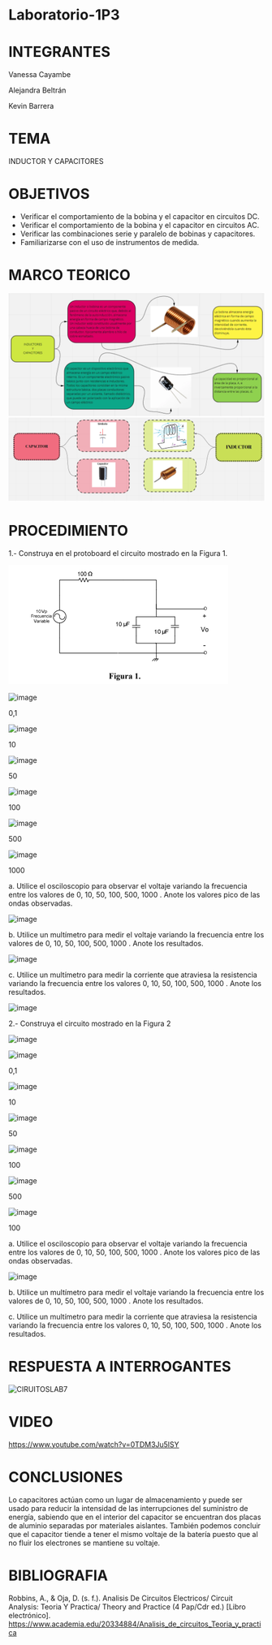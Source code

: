 # Laboratorio-1P3
# INTEGRANTES
Vanessa Cayambe

Alejandra Beltrán

Kevin Barrera
# TEMA
INDUCTOR Y CAPACITORES
# OBJETIVOS
- Verificar el comportamiento de la bobina y el capacitor en circuitos DC.
- Verificar el comportamiento de la bobina y el capacitor en circuitos AC.
- Verificar las combinaciones serie y paralelo de bobinas y capacitores.
- Familiarizarse con el uso de instrumentos de medida.
# MARCO TEORICO
![](https://github.com/Kevinsan21/Laboratorio-1P3/blob/main/inductoresycapacitores.PNG)
![](https://github.com/Kevinsan21/Laboratorio-1P3/blob/main/inductor.PNG)
# PROCEDIMIENTO
1.- Construya en el protoboard el circuito mostrado en la Figura 1.

![](https://github.com/Kevinsan21/Laboratorio-1P3/blob/main/figura1.PNG)

![image](https://user-images.githubusercontent.com/84421020/131543439-04b25d1b-413f-4d79-bfae-2cebc557651f.png)

0,1

![image](https://user-images.githubusercontent.com/84421020/131543490-f41bbae3-6984-4a0b-97ea-511388922b47.png)

10

![image](https://user-images.githubusercontent.com/84421020/131543527-c6eb643c-8fdb-4552-994b-a4af9a5e72bf.png)

50

![image](https://user-images.githubusercontent.com/84421020/131543568-4cc08d46-41f0-4773-b271-94904bab5ce9.png)

100

![image](https://user-images.githubusercontent.com/84421020/131543596-94ca44e5-863c-4480-b243-03a8b1590cdf.png)

500

![image](https://user-images.githubusercontent.com/84421020/131543619-cb36c792-adae-4dbd-99ab-4953f72f89cb.png)

1000


a. Utilice el osciloscopio para observar el voltaje  variando la frecuencia entre los
valores de 0, 10, 50, 100, 500, 1000 . Anote los valores pico de las ondas observadas.

![image](https://user-images.githubusercontent.com/84421020/131543264-c5264369-04b3-470c-accd-72bd9446c140.png)

b. Utilice un multímetro para medir el voltaje  variando la frecuencia entre los valores
de 0, 10, 50, 100, 500, 1000 . Anote los resultados.

![image](https://user-images.githubusercontent.com/84421020/131543303-b2b6826c-bde5-4233-ad2a-518ce392497d.png)

c. Utilice un multímetro para medir la corriente que atraviesa la resistencia variando la
frecuencia entre los valores 0, 10, 50, 100, 500, 1000 . Anote los resultados.

![image](https://user-images.githubusercontent.com/84421020/131543368-2231da29-c607-40d6-bc1c-d5456f877639.png)

2.- Construya el circuito mostrado en la Figura 2

![image](https://user-images.githubusercontent.com/84421020/131544417-2a29ff69-aff1-4c4f-b70b-e45eda4c1adb.png)

![image](https://user-images.githubusercontent.com/84421020/131544555-917a3d0e-877c-48d0-81d0-9e2a799c5fd5.png)

0,1

![image](https://user-images.githubusercontent.com/84421020/131544577-1b8a5552-b2e8-4955-aae4-5312288eee26.png)

10

![image](https://user-images.githubusercontent.com/84421020/131544595-5435a4a9-e7ec-4862-bb3e-a63682a4bb7c.png)

50

![image](https://user-images.githubusercontent.com/84421020/131544618-697ece6b-c0ce-482a-8973-d5b3d2e2ab7d.png)

100

![image](https://user-images.githubusercontent.com/84421020/131544642-253467d4-75c8-4d76-aa5c-e2bcd2fc98ff.png)

500

![image](https://user-images.githubusercontent.com/84421020/131544666-360d8a6c-f1d9-4d75-b135-10e5c2d8a75e.png)

100


a. Utilice el osciloscopio para observar el voltaje  variando la frecuencia entre los
valores de 0, 10, 50, 100, 500, 1000 . Anote los valores pico de las ondas observadas.

![image](https://user-images.githubusercontent.com/84421020/131544867-420d21ce-9a0a-4b19-8403-2eacda5cff38.png)

b. Utilice un multímetro para medir el voltaje  variando la frecuencia entre los valores
de 0, 10, 50, 100, 500, 1000 . Anote los resultados.

c. Utilice un multímetro para medir la corriente que atraviesa la resistencia variando la
frecuencia entre los valores 0, 10, 50, 100, 500, 1000 . Anote los resultados.

# RESPUESTA A INTERROGANTES
![CIRUITOSLAB7](https://user-images.githubusercontent.com/84421370/131540727-e4ab0476-eb73-4494-852c-f0c6fce837ee.jpg)

# VIDEO 
https://www.youtube.com/watch?v=0TDM3Ju5lSY
# CONCLUSIONES
Lo capacitores actúan como un lugar de almacenamiento y puede ser usado para reducir la intensidad de las interrupciones del suministro de energía, sabiendo que en el interior del capacitor se encuentran dos placas de aluminio separadas por materiales aislantes. También podemos concluir que el capacitor tiende a tener el mismo voltaje de la batería puesto que al no fluir los electrones se mantiene su voltaje.
# BIBLIOGRAFIA
Robbins, A., & Oja, D. (s. f.). Analisis De Circuitos Electricos/ Circuit Analysis: Teoria Y Practica/ Theory and Practice (4 Pap/Cdr ed.) [Libro electrónico]. https://www.academia.edu/20334884/Analisis_de_circuitos_Teoria_y_practica
